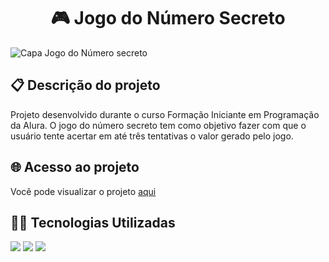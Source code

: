 <div align="center">

# 🎮 Jogo do Número Secreto #
</div>

![Capa Jogo do Número secreto](https://github.com/felipe-siqueira-dev/jogo-do-numero-secreto/assets/106773563/5d051133-fe43-4228-9c02-35a2cfcf1aab)

## 📋 Descrição do projeto ##
Projeto desenvolvido durante o curso Formação Iniciante em Programação da Alura. O jogo do número secreto tem como objetivo fazer com que o usuário tente acertar em até três tentativas o valor gerado pelo jogo.

## 🌐 Acesso ao projeto ##
Você pode visualizar o projeto [aqui](https://jogo-da-adivinhacao-js.vercel.app/)

## 🧑‍💻 Tecnologias Utilizadas ##
<img src="https://img.shields.io/badge/HTML5-E34F26?style=for-the-badge&logo=html5&logoColor=white">
<img src="https://img.shields.io/badge/CSS3-1572B6?style=for-the-badge&logo=css3&logoColor=white">
<img src="https://img.shields.io/badge/JavaScript-F7DF1E?style=for-the-badge&logo=javascript&logoColor=black"> 
